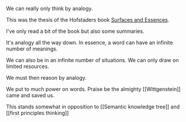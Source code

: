 We can really only think by analogy.

This was the thesis of the Hofstaders book [Surfaces and Essences](https://www.goodreads.com/book/show/7711871-surfaces-and-essences). 

I've only read a bit of the book but also some summaries. 

It's analogy all the way down. In essence, a word can have an infinite number of meanings.

We can also be in an infinite number of situations. We can only draw on limited resources. 

We must then reason by analogy.

We put to much power on words. Praise be the almighty [[Wittgenstein]] came and saved us.

This stands somewhat in opposition to [[Semantic knowledge tree]] and [[first principles thinking]]
